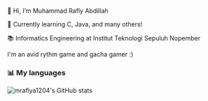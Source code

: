 👋 Hi, I’m Muhammad Rafly Abdillah

🌱 Currently learning C, Java, and many others!

📚 Informatics Engineering at Institut Teknologi Sepuluh Nopember

I'm an avid rythm game and gacha gamer :)

### 📊 My languages
![mraflya1204's GitHub stats](https://github-readme-stats.vercel.app/api/top-langs/?username=mraflya1204&exclude_repo=CertainGachaPS)

<!---
mraflya1204/mraflya1204 is a ✨ special ✨ repository because its `README.md` (this file) appears on your GitHub profile.
You can click the Preview link to take a look at your changes.
--->
